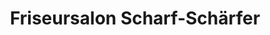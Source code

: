 ---
title: "Friseursalon Scharf-Schärfer"
url: /rottenburg-am-neckar/friseursalon-scharf-schaerfer/
shop: Friseur
---